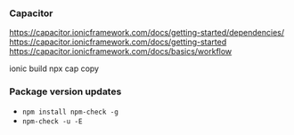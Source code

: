 
### Capacitor

https://capacitor.ionicframework.com/docs/getting-started/dependencies/
https://capacitor.ionicframework.com/docs/getting-started
https://capacitor.ionicframework.com/docs/basics/workflow


ionic build
npx cap copy


### Package version updates

-   `npm install npm-check -g`
-   `npm-check -u -E`

